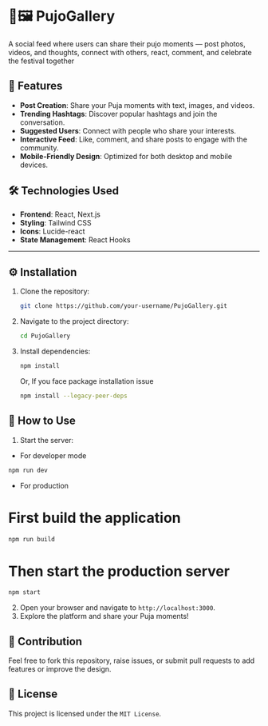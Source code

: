 # 🔱🖼️ PujoGallery

A social feed where users can share their pujo moments — post photos, videos, and thoughts, connect with others, react, comment, and celebrate the festival together

## 🌟 Features

- **Post Creation**: Share your Puja moments with text, images, and videos.
- **Trending Hashtags**: Discover popular hashtags and join the conversation.
- **Suggested Users**: Connect with people who share your interests.
- **Interactive Feed**: Like, comment, and share posts to engage with the community.
- **Mobile-Friendly Design**: Optimized for both desktop and mobile devices.

## 🛠️ Technologies Used

- **Frontend**: React, Next.js
- **Styling**: Tailwind CSS
- **Icons**: Lucide-react
- **State Management**: React Hooks

---

## ⚙️ Installation

1. Clone the repository:
   ```bash
   git clone https://github.com/your-username/PujoGallery.git
   ```
2. Navigate to the project directory:
   ```bash
   cd PujoGallery
   ```
3. Install dependencies:
   ```bash
   npm install
   ```
   Or,
   If you face package installation issue 
   ```bash
   npm install --legacy-peer-deps
   ```
    

## 🚀 How to Use

1. Start the server:
  - For developer mode
   ```bash
   npm run dev
   ```
  - For production
   # First build the application
   ```bash
   npm run build
   ```
   # Then start the production server
   ```bash
   npm start
   ```
2. Open your browser and navigate to `http://localhost:3000`.
3. Explore the platform and share your Puja moments!

## 🤝 Contribution

Feel free to fork this repository, raise issues, or submit pull requests to add features or improve the design.

## 📜 License

This project is licensed under the `MIT License`.
